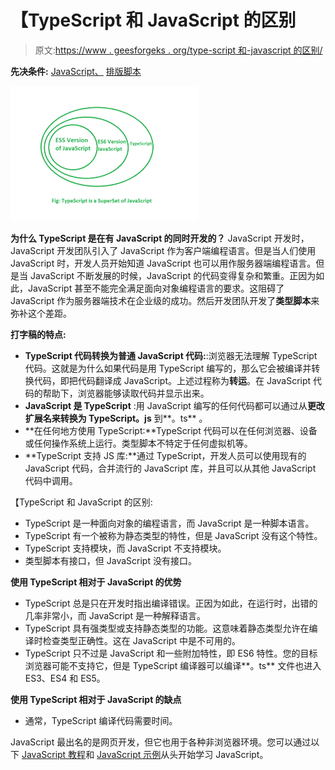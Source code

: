 # 【TypeScript 和 JavaScript 的区别

> 原文:[https://www . geesforgeks . org/type-script 和-javascript 的区别/](https://www.geeksforgeeks.org/difference-between-typescript-and-javascript/)

**先决条件:** [JavaScript、](https://www.geeksforgeeks.org/how-to-be-a-javascript-developer-without-knowing-javascript/) [排版脚本](https://www.geeksforgeeks.org/hello-world-in-typescript-language/)

![](img/33b85086f216791b6011b860e8ad309d.png)

**为什么 TypeScript 是在有 JavaScript 的同时开发的？**
JavaScript 开发时，JavaScript 开发团队引入了 JavaScript 作为客户端编程语言。但是当人们使用 JavaScript 时，开发人员开始知道 JavaScript 也可以用作服务器端编程语言。但是当 JavaScript 不断发展的时候，JavaScript 的代码变得复杂和繁重。正因为如此，JavaScript 甚至不能完全满足面向对象编程语言的要求。这阻碍了 JavaScript 作为服务器端技术在企业级的成功。然后开发团队开发了**类型脚本**来弥补这个差距。

**打字稿的特点:**

*   **TypeScript 代码转换为普通 JavaScript 代码:**:浏览器无法理解 TypeScript 代码。这就是为什么如果代码是用 TypeScript 编写的，那么它会被编译并转换代码，即把代码翻译成 JavaScript。上述过程称为**转运**。在 JavaScript 代码的帮助下，浏览器能够读取代码并显示出来。
*   **JavaScript 是 TypeScript** :用 JavaScript 编写的任何代码都可以通过从**更改扩展名来转换为 TypeScript。js** 到**。ts** 。
*   **在任何地方使用 TypeScript:**TypeScript 代码可以在任何浏览器、设备或任何操作系统上运行。类型脚本不特定于任何虚拟机等。
*   **TypeScript 支持 JS 库:**通过 TypeScript，开发人员可以使用现有的 JavaScript 代码，合并流行的 JavaScript 库，并且可以从其他 JavaScript 代码中调用。

【TypeScript 和 JavaScript 的区别:

*   TypeScript 是一种面向对象的编程语言，而 JavaScript 是一种脚本语言。
*   TypeScript 有一个被称为静态类型的特性，但是 JavaScript 没有这个特性。
*   TypeScript 支持模块，而 JavaScript 不支持模块。
*   类型脚本有接口，但 JavaScript 没有接口。

**使用 TypeScript 相对于 JavaScript 的优势**

*   TypeScript 总是只在开发时指出编译错误。正因为如此，在运行时，出错的几率非常小，而 JavaScript 是一种解释语言。
*   TypeScript 具有强类型或支持静态类型的功能。这意味着静态类型允许在编译时检查类型正确性。这在 JavaScript 中是不可用的。
*   TypeScript 只不过是 JavaScript 和一些附加特性，即 ES6 特性。您的目标浏览器可能不支持它，但是 TypeScript 编译器可以编译**。ts** 文件也进入 ES3、ES4 和 ES5。

**使用 TypeScript 相对于 JavaScript 的缺点**

*   通常，TypeScript 编译代码需要时间。

JavaScript 最出名的是网页开发，但它也用于各种非浏览器环境。您可以通过以下 [JavaScript 教程](https://www.geeksforgeeks.org/javascript-tutorial/)和 [JavaScript 示例](https://www.geeksforgeeks.org/javascript-examples/)从头开始学习 JavaScript。